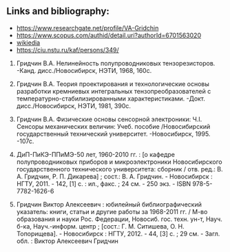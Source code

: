 ## Links and bibliography:

* https://www.researchgate.net/profile/VA-Gridchin
* https://www.scopus.com/authid/detail.uri?authorId=6701563020
* [wikiedia](https://ru.wikipedia.org/wiki/%D0%93%D1%80%D0%B8%D0%B4%D1%87%D0%B8%D0%BD,_%D0%92%D0%B8%D0%BA%D1%82%D0%BE%D1%80_%D0%90%D0%BB%D0%B5%D0%BA%D1%81%D0%B5%D0%B5%D0%B2%D0%B8%D1%87)
* https://ciu.nstu.ru/kaf/persons/349/


1. Гридчин В.А. Нелинейность полупроводниковых тензорезисторов. -Канд. дисс./Новосибирск, НЭТИ, 1968, 160с.

2. Гридчин В.А. Теория проектирования и технологические основы разработки кремниевых интегральных тензопреобразователей с температурно-стабилизированными характеристиками. -Докт. дисс./Новосибирск, НЭТИ, 1981, 390с.

3. Гридчин В.А. Физические основы сенсорной электроники: Ч.I. Сенсоры механических величин: Учеб. пособие /Новосибирский государственный технический университет. -Новосибирск, 1995. -107с.

4. ДиП-ПиКЭ-ППиМЭ-50 лет, 1960-2010 гг. : [о кафедре полупроводниковых приборов и микроэлектроники Новосибирского государственного технического университета: сборник / отв. ред.: В. А. Гридчин, Р. П. Дикарева] ; сост.: В. А. Гридчин. - Новосибирск : НГТУ, 2011. - 142, [1] с. : ил., факс. ; 24 см. - 250 экз. - ISBN 978-5-7782-1626-6

5. Гридчин Виктор Алексеевич : юбилейный библиографический указатель: книги, статьи и другие работы за 1968-2011 гг. / М-во образования и науки Рос. Федерации, Новосиб. гос. техн. ун-т, Науч. б-ка, Науч.-информ. центр ; [сост.: Г. М. Ситишева, О. Н. Топорищева]. - Новосибирск : НГТУ, 2012. - 44, [3] с. ; 29 см. - Загл. обл. : Виктор Алексеевич Гридчин
